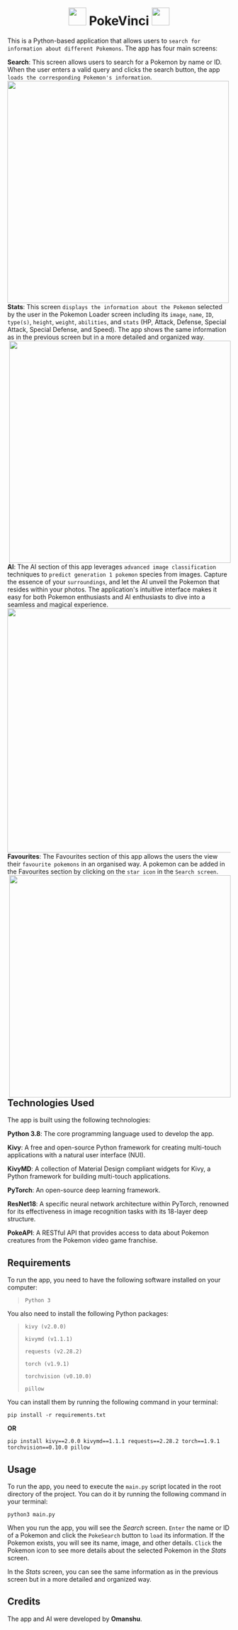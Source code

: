 <div align = "center">
  <h1>
    <img src = "https://github.com/Omanshu209/PokeVinci/assets/114089324/77dca620-0daf-4153-b3d4-ced19028f7af" width = "40" />
    PokeVinci
    <img src = "https://github.com/Omanshu209/PokeVinci/assets/114089324/77dca620-0daf-4153-b3d4-ced19028f7af" width = "40" />
  </h1>
</div>

This is a Python-based application that allows users to `search for information about different Pokemons`. The app has four main screens:

**Search**: This screen allows users to search for a Pokemon by name or ID. When the user enters a valid query and clicks the search button, the app `loads the corresponding Pokemon's information`.
<img src = "https://github.com/Omanshu209/PokeVinci-AI/assets/114089324/599cb065-07e8-4be9-ba4b-e127686f6f98" width = "500" align = "left"/>

**Stats**: This screen `displays the information about the Pokemon` selected by the user in the Pokemon Loader screen including its `image`, `name`, `ID`, `type(s)`, `height`, `weight`, `abilities`, and `stats` (HP, Attack, Defense, Special Attack, Special Defense, and Speed). The app shows the same information as in the previous screen but in a more detailed and organized way.
<img src = "https://github.com/Omanshu209/PokeVinci-AI/assets/114089324/bbb38427-1bb2-493a-9e51-3757b9439df7" width = "500" align = "right"/>

**AI**: The AI section of this app leverages `advanced image classification` techniques to `predict generation 1 pokemon` species from images. Capture the essence of your `surroundings`, and let the AI unveil the Pokemon that resides within your photos. The application's intuitive interface makes it easy for both Pokemon enthusiasts and AI enthusiasts to dive into a seamless and magical experience.
<img src = "https://github.com/Omanshu209/PokeVinci-AI/assets/114089324/83bcde12-034f-4025-9a27-2575c1b54bf1" width = "550" align = "left"/>

**Favourites**: The Favourites section of this app allows the users the view their `favourite pokemons` in an organised way. A pokemon can be added in the Favourites section by clicking on the `star icon` in the `Search screen`.
<img src = "https://github.com/Omanshu209/PokeVinci-AI/assets/114089324/41f81a8b-67a3-46ae-bc87-b8cfea8339bc" width = "500" align = "right"/>

## Technologies Used
The app is built using the following technologies:

**Python 3.8**: The core programming language used to develop the app.

**Kivy**: A free and open-source Python framework for creating multi-touch applications with a natural user interface (NUI).

**KivyMD**: A collection of Material Design compliant widgets for Kivy, a Python framework for building multi-touch applications.

**PyTorch**: An open-source deep learning framework.

**ResNet18**: A specific neural network architecture within PyTorch, renowned for its effectiveness in image recognition tasks with its 18-layer deep structure.

**PokeAPI**: A RESTful API that provides access to data about Pokemon creatures from the Pokemon video game franchise.

## Requirements
To run the app, you need to have the following software installed on your computer:
> `Python 3`

You also need to install the following Python packages:

> `kivy (v2.0.0)`
>
> `kivymd (v1.1.1)`
>
> `requests (v2.28.2)`
>
> `torch (v1.9.1)`
>
> `torchvision (v0.10.0)`
>
> `pillow`

You can install them by running the following command in your terminal:
```
pip install -r requirements.txt
```
**OR**
```
pip install kivy==2.0.0 kivymd==1.1.1 requests==2.28.2 torch==1.9.1 torchvision==0.10.0 pillow
```
## Usage
To run the app, you need to execute the `main.py` script located in the root directory of the project. You can do it by running the following command in your terminal:
```
python3 main.py
```
When you run the app, you will see the *Search* screen. `Enter` the name or ID of a Pokemon and click the `PokeSearch` button to `load` its information. If the Pokemon exists, you will see its name, image, and other details. `Click` the Pokemon icon to see more details about the selected Pokemon in the *Stats* screen.

In the *Stats* screen, you can see the same information as in the previous screen but in a more detailed and organized way.

## Credits
The app and AI were developed by **Omanshu**.
